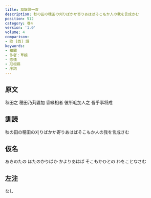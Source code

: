 ```yaml
---
title: 草嬢歌一首
description: 秋の田の穂田の刈りばかか寄りあはばそこもか人の我を言成さむ
position: 512
category: 巻4
version: '1.0'
volume: 4
comparison:
- 歌 [西] 謌
keywords:
- 相聞
- 作者：草嬢
- 恋情
- 尫柜蹋
- 序詞
---
```


## 原文

秋田之 穂田乃苅婆加 香縁相者 彼所毛加人之 吾乎事将成

## 訓読

秋の田の穂田の刈りばかか寄りあはばそこもか人の我を言成さむ

## 仮名

あきのたの ほたのかりばか かよりあはば そこもかひとの わをことなさむ

## 左注

なし
